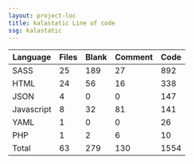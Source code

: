 ```yaml
---
layout: project-loc
title: kalastatic Line of code
ssg: kalastatic
---
```

<div class="table-responsive">
<table class="table">
<thead><tr>
<th>Language</th>
<th>Files</th>
<th>Blank</th>
<th>Comment</th>
<th>Code</th>
</tr></thead><tbody>
<tr><td>SASS</td><td> 25</td><td> 189</td><td> 27</td><td> 892</td></tr>
<tr><td>HTML</td><td> 24</td><td> 56</td><td> 16</td><td> 338</td></tr>
<tr><td>JSON</td><td> 4</td><td> 0</td><td> 0</td><td> 147</td></tr>
<tr><td>Javascript</td><td> 8</td><td> 32</td><td> 81</td><td> 141</td></tr>
<tr><td>YAML</td><td> 1</td><td> 0</td><td> 0</td><td> 26</td></tr>
<tr><td>PHP</td><td> 1</td><td> 2</td><td> 6</td><td> 10</td></tr>
<tr><td>Total</td><td>63</td><td>279</td><td>130</td><td>1554</td></tr>
</tbody></table></div>
